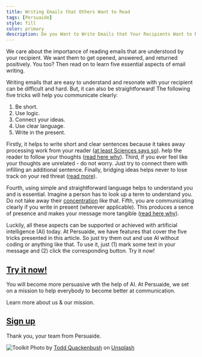 ```yaml
---
title: Writing Emails that Others Want to Read
tags: [Persuaide]
style: fill
color: primary
description: Do you Want to Write Emails that Your Recipients Want to Read?
---
```


We care about the importance of reading emails that are understood by your recipient. We want them to get opened, answered, and returned positively. You too? Then read on to learn five essential aspects of email writing.

Writing emails that are easy to understand and resonate with your recipient can be difficult and hard. But, it can also be straightforward! The following five tricks will help you communicate clearly:

1. Be short.
2. Use logic.
3. Connect your ideas.
4. Use clear language.
5. Write in the present.

Firstly, it helps to write short and clear sentences because it takes away processing work from your reader ([at least Sciences says so](https://journals.sagepub.com/doi/10.1177/001088040204300204)). help the reader to follow your thoughts ([read here why](https://www.jstor.org/stable/43090348?seq=1)). Third, if you ever feel like your thoughts are unrelated - do not worry.  Just try to connect them with infilling an additional sentence. Finally, bridging ideas helps never to lose track on your red threat ([read more](https://link.springer.com/article/10.1023/A:1001181927857)).

Fourth, using simple and straightforward language helps to understand you and is essential. Imagine a person has to look up a term to understand you. Do not take away their [concentration](https://www.fd.unl.pt/docentes_docs/ma/AGON_MA_25849.pdf) like that. Fifth, you are communicating clearly if you write in present (wherever applicable). This produces a sence of presence and makes your message more tangible ([read here why](https://link.springer.com/article/10.3758/s13428-012-0258-1)).

Luckily, all these aspects can be supported or achieved with artificial intelligence (AI) today. At Persuaide, we have features that cover the five tricks presented in this article. So just try them out and use AI without coding or anything like that. To use it, just (1) mark some text in your message and (2) click the corresponding button.
Try it now!

## [Try it now!](http://app.persuai.de)

You will become more persuasive wth the help of AI. At Persuaide, we set on a mission to help everybody to become better at communication.

Learn more about us & our mission.

## [Sign up](www.persuai.de)

Thank you, your team from Persuaide.

![Toolkit](https://images.unsplash.com/reserve/oIpwxeeSPy1cnwYpqJ1w_Dufer%20Collateral%20test.jpg?ixid=MnwxMjA3fDB8MHxwaG90by1wYWdlfHx8fGVufDB8fHx8&ixlib=rb-1.2.1&auto=format&fit=crop&w=1516&q=80)
Photo by <a href="https://unsplash.com/@toddquackenbush?utm_source=unsplash&utm_medium=referral&utm_content=creditCopyText">Todd Quackenbush</a> on <a href="https://unsplash.com/s/photos/toolkit?utm_source=unsplash&utm_medium=referral&utm_content=creditCopyText">Unsplash</a>

